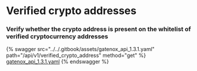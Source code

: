 # Verified crypto addresses

### Verify whether the crypto address is present on the whitelist of verified cryptocurrency addresses

{% swagger src="../../.gitbook/assets/gatenox_api_1.3.1.yaml" path="/api/v1/verified_crypto_address" method="get" %}
[gatenox_api_1.3.1.yaml](../../.gitbook/assets/gatenox_api_1.3.1.yaml)
{% endswagger %}

